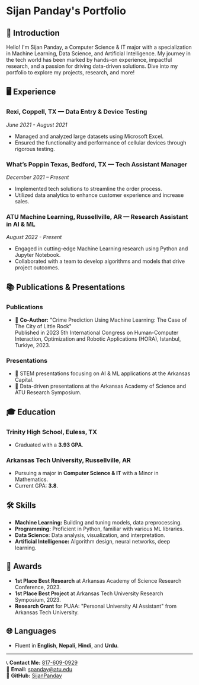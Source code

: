 # Sijan Panday's Portfolio

## 📌 Introduction

Hello! I'm Sijan Panday, a Computer Science & IT major with a specialization in Machine Learning, Data Science, and Artificial Intelligence. My journey in the tech world has been marked by hands-on experience, impactful research, and a passion for driving data-driven solutions. Dive into my portfolio to explore my projects, research, and more!

## 🖥️ Experience

### Rexi, Coppell, TX — Data Entry & Device Testing
*June 2021 - August 2021*
- Managed and analyzed large datasets using Microsoft Excel.
- Ensured the functionality and performance of cellular devices through rigorous testing.

### What’s Poppin Texas, Bedford, TX — Tech Assistant Manager
*December 2021 – Present*
- Implemented tech solutions to streamline the order process.
- Utilized data analytics to enhance customer experience and increase sales.

### ATU Machine Learning, Russellville, AR — Research Assistant in AI & ML
*August 2022 - Present*
- Engaged in cutting-edge Machine Learning research using Python and Jupyter Notebook.
- Collaborated with a team to develop algorithms and models that drive project outcomes.

## 📚 Publications & Presentations

### Publications
- 📖 **Co-Author:** "Crime Prediction Using Machine Learning: The Case of The City of Little Rock"  
  Published in 2023 5th International Congress on Human-Computer Interaction, Optimization and Robotic Applications (HORA), Istanbul, Turkiye, 2023.

### Presentations
- 🎤 STEM presentations focusing on AI & ML applications at the Arkansas Capital.
- 🎤 Data-driven presentations at the Arkansas Academy of Science and ATU Research Symposium.

## 🎓 Education

### Trinity High School, Euless, TX
- Graduated with a **3.93 GPA**.

### Arkansas Tech University, Russellville, AR
- Pursuing a major in **Computer Science & IT** with a Minor in Mathematics.
- Current GPA: **3.8**.

## 🛠️ Skills

- **Machine Learning:** Building and tuning models, data preprocessing.
- **Programming:** Proficient in Python, familiar with various ML libraries.
- **Data Science:** Data analysis, visualization, and interpretation.
- **Artificial Intelligence:** Algorithm design, neural networks, deep learning.

## 🏅 Awards

- **1st Place Best Research** at Arkansas Academy of Science Research Conference, 2023.
- **1st Place Best Project** at Arkansas Tech University Research Symposium, 2023.
- **Research Grant** for PUAA: "Personal University AI Assistant" from Arkansas Tech University.

## 🌐 Languages

- Fluent in **English**, **Nepali**, **Hindi**, and **Urdu**.

---

📞 **Contact Me:** [817-609-0929](tel:817-609-0929)  
📧 **Email:** [spanday@atu.edu](mailto:spanday@atu.edu)  
🔗 **GitHub:** [SijanPanday](https://github.com/SijanPanday)
